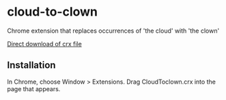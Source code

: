 cloud-to-clown
=============

Chrome extension that replaces occurrences of 'the cloud' with 'the clown'

[Direct download of crx file](https://github.com/panicsteve/cloud-to-clown/blob/master/CloudToclown.crx?raw=true)

Installation
------------

In Chrome, choose Window > Extensions.  Drag CloudToclown.crx into the page that appears.
